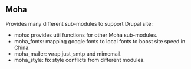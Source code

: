 Moha
-

Provides many different sub-modules to support Drupal site:
    
- moha: provides util functions for other Moha sub-modules.
- moha_fonts: mapping google fonts to local fonts to boost site speed in China.
- moha_mailer: wrap just_smtp and mimemail.
- moha_style: fix style conflicts from different modules.
